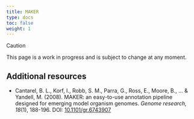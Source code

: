 ```yaml
---
title: MAKER
type: docs
toc: false
weight: 1
---
```


> [!CAUTION]
>
> This page is a work in progress and is subject to change at any moment.

## Additional resources

-   Cantarel, B. L., Korf, I., Robb, S. M., Parra, G., Ross, E., Moore, B., ... & Yandell, M. (2008). MAKER: an easy-to-use annotation pipeline designed for emerging model organism genomes. *Genome research, 18*(1), 188-196. DOI: [10.1101/gr.6743907](https://doi.org/10.1101/gr.6743907)
